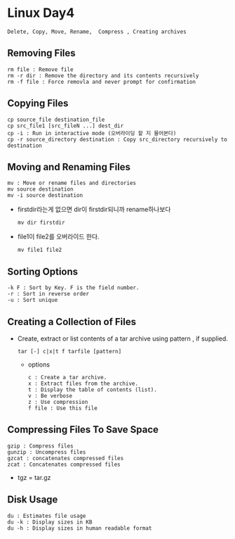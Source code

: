 # Linux Day4

```
Delete, Copy, Move, Rename,  Compress , Creating archives
```

## Removing Files

```
rm file : Remove file
rm -r dir : Remove the directory and its contents recursively
rm -f file : Force removla and never prompt for confirmation
```

## Copying Files

```
cp source_file destination_file
cp src_file1 [src_fileN ...] dest_dir
cp -i : Run in interactive mode (오버라이딩 할 지 물어본다)
cp -r source_directory destination : Copy src_directory recursively to destination
```

## Moving and Renaming Files

```
mv : Move or rename files and directories
mv source destination
mv -i source destination
```

- firstdir라는게 없으면 dir이 firstdir되니까 rename하나보다

  ```
  mv dir firstdir
  ```

- file1이 file2를 오버라이드 한다.

  ```
  mv file1 file2 
  ```

## Sorting Options

```
-k F : Sort by Key. F is the field number.
-r : Sort in reverse order
-u : Sort unique
```

## Creating a Collection of Files

- Create, extract or list contents of a tar archive using pattern , if supplied.

  ```
  tar [-] c|x|t f tarfile [pattern]
  ```
  - options

    ```
    c : Create a tar archive.
    x : Extract files from the archive.
    t : Display the table of contents (list).
    v : Be verbose
    z : Use compression
    f file : Use this file
    ```

## Compressing Files To Save Space

```
gzip : Compress files
gunzip : Uncompress files
gzcat : concatenates compressed files
zcat : Concatenates compressed files
```

- tgz = tar.gz

## Disk Usage

```
du : Estimates file usage
du -k : Display sizes in KB
du -h : Display sizes in human readable format
```

